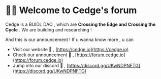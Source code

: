 # 🧙‍♂️ Welcome to Cedge's forum 

Cedge is a BUIDL DAO , which are **Crossing the Edge and Crossing the Cycle** . We are building and researching ! 

And this is our announcement ! If u wanna know more , u can

- Visit our website 🌊 , [https://cedge.io](https://cedge.io)
- Check our announcement 📢 , [https://forum.cedge.io](https://forum.cedge.io)
- Jump into our discord 🏰 , [https://discord.gg/UKwNDPNFTG](https://discord.gg/UKwNDPNFTG)
